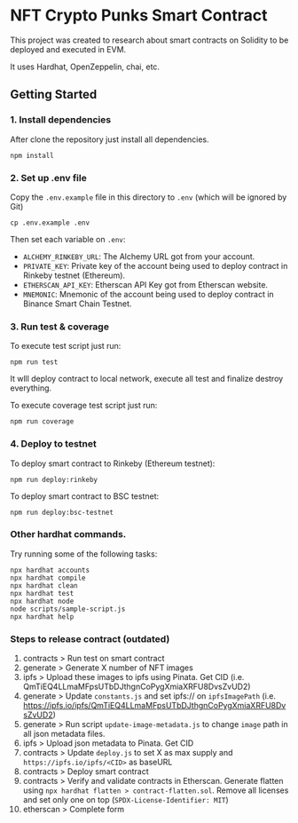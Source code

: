 # NFT Crypto Punks Smart Contract

This project was created to research about smart contracts on Solidity to be deployed and executed in EVM.

It uses Hardhat, OpenZeppelin, chai, etc.

## Getting Started

### 1. Install dependencies

After clone the repository just install all dependencies.

```shell
npm install
```

### 2. Set up .env file

Copy the `.env.example` file in this directory to `.env` (which will be ignored by Git)

```shell
cp .env.example .env
```

Then set each variable on `.env`:

- `ALCHEMY_RINKEBY_URL`: The Alchemy URL got from your account.
- `PRIVATE_KEY`: Private key of the account being used to deploy contract in Rinkeby testnet (Ethereum).
- `ETHERSCAN_API_KEY`: Etherscan API Key got from Etherscan website.
- `MNEMONIC`: Mnemonic of the account being used to deploy contract in Binance Smart Chain Testnet.

### 3. Run test & coverage

To execute test script just run:

```shell
npm run test
```

It wlll deploy contract to local network, execute all test and finalize destroy everything.

To execute coverage test script just run:

```shell
npm run coverage
```

### 4. Deploy to testnet

To deploy smart contract to Rinkeby (Ethereum testnet):

```shell
npm run deploy:rinkeby
```

To deploy smart contract to BSC testnet:

```shell
npm run deploy:bsc-testnet
```

### Other hardhat commands.

Try running some of the following tasks:

```shell
npx hardhat accounts
npx hardhat compile
npx hardhat clean
npx hardhat test
npx hardhat node
node scripts/sample-script.js
npx hardhat help
```

### Steps to release contract (outdated)

1. contracts > Run test on smart contract
2. generate > Generate X number of NFT images
3. ipfs > Upload these images to ipfs using Pinata. Get CID (i.e. QmTiEQ4LLmaMFpsUTbDJthgnCoPygXmiaXRFU8DvsZvUD2)
4. generate > Update `constants.js` and set ipfs://<CID> on `ipfsImagePath` (i.e. https://ipfs.io/ipfs/QmTiEQ4LLmaMFpsUTbDJthgnCoPygXmiaXRFU8DvsZvUD2)
5. generate > Run script `update-image-metadata.js` to change `image` path in all json metadata files.
6. ipfs > Upload json metadata to Pinata. Get CID
7. contracts > Update `deploy.js` to set X as max supply and `https://ipfs.io/ipfs/<CID>` as baseURL
8. contracts > Deploy smart contract
9. contracts > Verify and validate contracts in Etherscan. Generate flatten using `npx hardhat flatten > contract-flatten.sol`. Remove all licenses and set only one on top (`SPDX-License-Identifier: MIT`)
10. etherscan > Complete form
